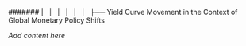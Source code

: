 ####### |   |   |   |   |   |   ├── Yield Curve Movement in the Context of Global Monetary Policy Shifts

*Add content here*